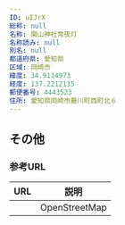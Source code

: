 ```yaml
---
ID: uIJrX
総称: null
名称: 関山神社常夜灯
名称読み: null
別名: null
都道府県: 愛知県
区域: 岡崎市
緯度: 34.9114973
経度: 137.2212135
郵便番号: 4443523
住所: 愛知県岡崎市藤川町西町北６
---
```


## その他

### 参考URL

| URL | 説明          |
| --- | ------------- |
|     | OpenStreetMap |
